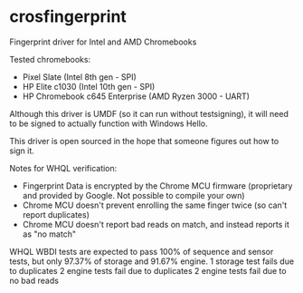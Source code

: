 # crosfingerprint
Fingerprint driver for Intel and AMD Chromebooks

Tested chromebooks:
* Pixel Slate (Intel 8th gen - SPI)
* HP Elite c1030 (Intel 10th gen - SPI)
* HP Chromebook c645 Enterprise (AMD Ryzen 3000 - UART)

Although this driver is UMDF (so it can run without testsigning), it will need to be signed to actually function with Windows Hello.

This driver is open sourced in the hope that someone figures out how to sign it.

Notes for WHQL verification:
* Fingerprint Data is encrypted by the Chrome MCU firmware (proprietary and provided by Google. Not possible to compile your own)
* Chrome MCU doesn't prevent enrolling the same finger twice (so can't report duplicates)
* Chrome MCU doesn't report bad reads on match, and instead reports it as "no match"

WHQL WBDI tests are expected to pass 100% of sequence and sensor tests, but only 97.37% of storage and 91.67% engine.
  1 storage test fails due to duplicates
  2 engine tests fail due to duplicates
  2 engine tests fail due to no bad reads
